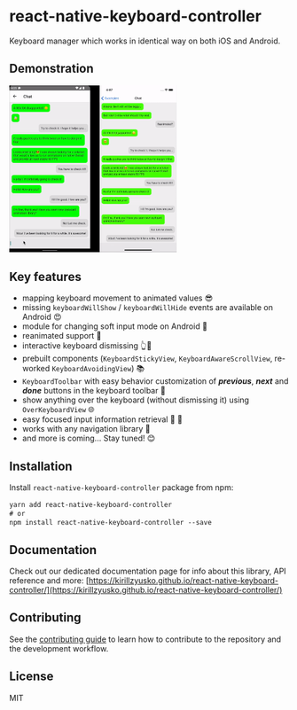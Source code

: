 # react-native-keyboard-controller

Keyboard manager which works in identical way on both iOS and Android.

## Demonstration

<img src="./gifs/demo.gif?raw=true" width="60%">

## Key features

- mapping keyboard movement to animated values 😎
- missing `keyboardWillShow` / `keyboardWillHide` events are available on Android 😍
- module for changing soft input mode on Android 🤔
- reanimated support 🚀
- interactive keyboard dismissing 👆📱
- prebuilt components (`KeyboardStickyView`, `KeyboardAwareScrollView`, re-worked `KeyboardAvoidingView`) 📚
- `KeyboardToolbar` with easy behavior customization of _**previous**_, _**next**_ and _**done**_ buttons in the keyboard toolbar 📐
- show anything over the keyboard (without dismissing it) using `OverKeyboardView` 🌐
- easy focused input information retrieval 📝 🔮
- works with any navigation library 🧭
- and more is coming... Stay tuned! 😊

## Installation

Install `react-native-keyboard-controller` package from npm:

```shell
yarn add react-native-keyboard-controller
# or
npm install react-native-keyboard-controller --save
```

## Documentation

Check out our dedicated documentation page for info about this library, API reference and more: [https://kirillzyusko.github.io/react-native-keyboard-controller/](https://kirillzyusko.github.io/react-native-keyboard-controller/)

## Contributing

See the [contributing guide](CONTRIBUTING.md) to learn how to contribute to the repository and the development workflow.

## License

MIT

